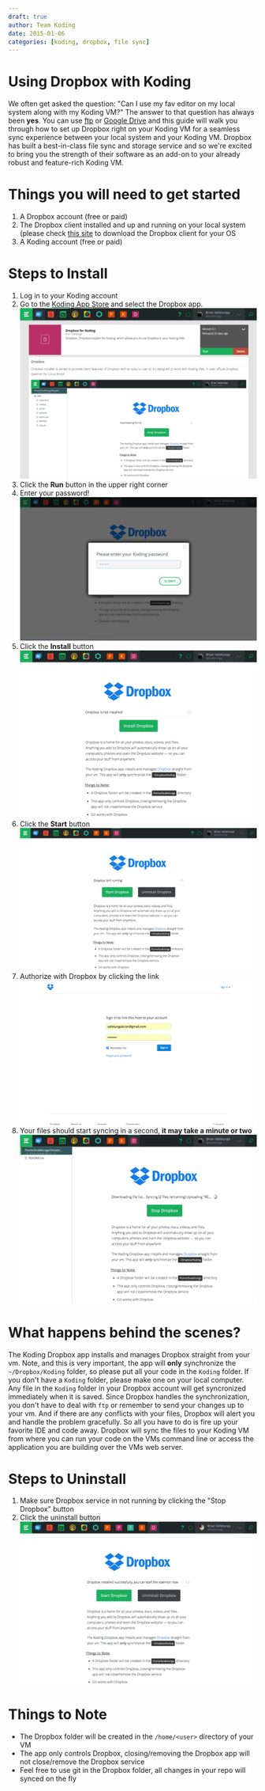 ```yaml
---
draft: true
author: Team Koding
date: 2015-01-06
categories: [koding, dropbox, file sync]
---
```


# Using Dropbox with Koding

We often get asked the question: "Can I use my fav editor on my local system along with my Koding VM?" The answer to that question has always been **yes**. You can use [ftp](http://learn.koding.com/guides/setting-up-ftp-on-koding/) or [Google Drive](http://learn.koding.com/guides/sync-files-google-drive/) and this guide will walk you through how to set up Dropbox right on your Koding VM for a seamless sync experience between your local system and your Koding VM. Dropbox has built a best-in-class file sync and storage service and so we're excited to bring you the strength of their software as an add-on to your already robust and feature-rich Koding VM.

# Things you will need to get started
1. A Dropbox account (free or paid)
2. The Dropbox client installed and up and running on your local system (please check [this site](http://dropbox.com/download) to download the Dropbox client for your OS
3. A Koding account (free or paid)

# Steps to Install

1. Log in to your Koding account
2. Go to the [Koding App Store](https://koding.com/Apps) and select the Dropbox app. ![app-store](app-store.png)
2. Click the **Run** button in the upper right corner
3. Enter your password! ![password](password.png)
4. Click the **Install** button ![install](install.png)
5. Click the **Start** button ![start](start.png)
6. Authorize with Dropbox by clicking the link ![authorize](authorize.png)
7. Your files should start syncing in a second, **it may take a minute or two** ![wait](wait.png)

# What happens behind the scenes?

The Koding Dropbox app installs and manages Dropbox straight from your vm. Note, and this is very important, the app will **only** synchronize the `~/Dropbox/Koding` folder, so please put all your code in the `Koding` folder. If you don't have a `Koding` folder, please make one on your local computer. Any file in the `Koding` folder in your Dropbox account will get syncronized immediately when it is saved. Since Dropbox handles the synchronization, you don't have to deal with `ftp` or remember to send your changes up to your vm. And if there are any conflicts with your files, Dropbox will alert you and handle the problem gracefully. So all you have to do is fire up your favorite IDE and code away. Dropbox will sync the files to your Koding VM from where you can run your code on the VMs command line or access the application you are building over the VMs web server.


# Steps to Uninstall

1. Make sure Dropbox service in not running by clicking the "Stop Dropbox" button
2. Click the uninstall button ![uninstall](uninstall.png)

# Things to Note

- The Dropbox folder will be created in the `/home/<user>` directory of your VM
- The app only controls Dropbox, closing/removing the Dropbox app will not close/remove the Dropbox service
- Feel free to use git in the Dropbox folder, all changes in your repo will synced on the fly
